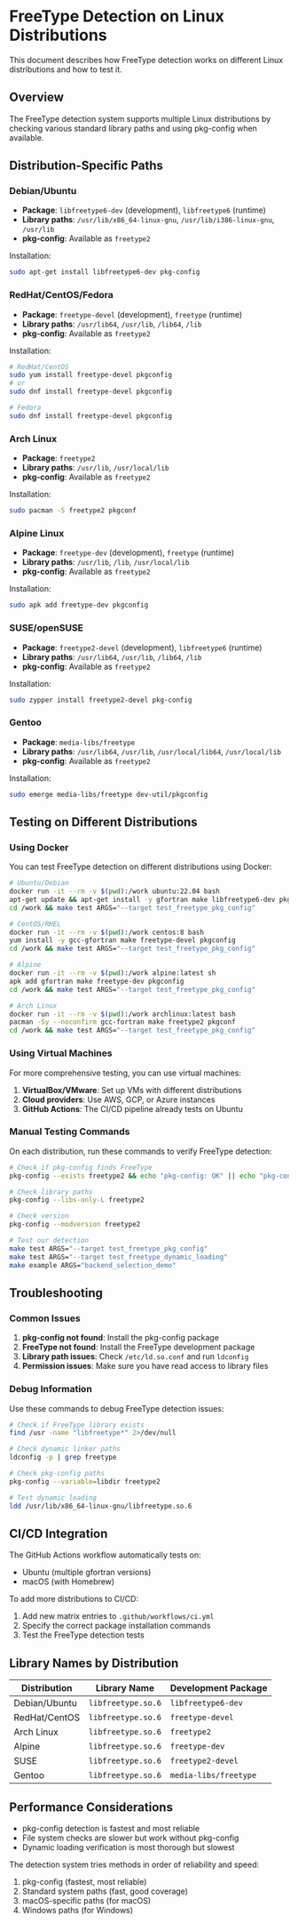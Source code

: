 # FreeType Detection on Linux Distributions

This document describes how FreeType detection works on different Linux distributions and how to test it.

## Overview

The FreeType detection system supports multiple Linux distributions by checking various standard library paths and using pkg-config when available.

## Distribution-Specific Paths

### Debian/Ubuntu
- **Package**: `libfreetype6-dev` (development), `libfreetype6` (runtime)
- **Library paths**: `/usr/lib/x86_64-linux-gnu`, `/usr/lib/i386-linux-gnu`, `/usr/lib`
- **pkg-config**: Available as `freetype2`

Installation:
```bash
sudo apt-get install libfreetype6-dev pkg-config
```

### RedHat/CentOS/Fedora
- **Package**: `freetype-devel` (development), `freetype` (runtime)
- **Library paths**: `/usr/lib64`, `/usr/lib`, `/lib64`, `/lib`
- **pkg-config**: Available as `freetype2`

Installation:
```bash
# RedHat/CentOS
sudo yum install freetype-devel pkgconfig
# or
sudo dnf install freetype-devel pkgconfig

# Fedora
sudo dnf install freetype-devel pkgconfig
```

### Arch Linux
- **Package**: `freetype2`
- **Library paths**: `/usr/lib`, `/usr/local/lib`
- **pkg-config**: Available as `freetype2`

Installation:
```bash
sudo pacman -S freetype2 pkgconf
```

### Alpine Linux
- **Package**: `freetype-dev` (development), `freetype` (runtime)
- **Library paths**: `/usr/lib`, `/lib`, `/usr/local/lib`
- **pkg-config**: Available as `freetype2`

Installation:
```bash
sudo apk add freetype-dev pkgconfig
```

### SUSE/openSUSE
- **Package**: `freetype2-devel` (development), `libfreetype6` (runtime)
- **Library paths**: `/usr/lib64`, `/usr/lib`, `/lib64`, `/lib`
- **pkg-config**: Available as `freetype2`

Installation:
```bash
sudo zypper install freetype2-devel pkg-config
```

### Gentoo
- **Package**: `media-libs/freetype`
- **Library paths**: `/usr/lib64`, `/usr/lib`, `/usr/local/lib64`, `/usr/local/lib`
- **pkg-config**: Available as `freetype2`

Installation:
```bash
sudo emerge media-libs/freetype dev-util/pkgconfig
```

## Testing on Different Distributions

### Using Docker

You can test FreeType detection on different distributions using Docker:

```bash
# Ubuntu/Debian
docker run -it --rm -v $(pwd):/work ubuntu:22.04 bash
apt-get update && apt-get install -y gfortran make libfreetype6-dev pkg-config
cd /work && make test ARGS="--target test_freetype_pkg_config"

# CentOS/RHEL
docker run -it --rm -v $(pwd):/work centos:8 bash
yum install -y gcc-gfortran make freetype-devel pkgconfig
cd /work && make test ARGS="--target test_freetype_pkg_config"

# Alpine
docker run -it --rm -v $(pwd):/work alpine:latest sh
apk add gfortran make freetype-dev pkgconfig
cd /work && make test ARGS="--target test_freetype_pkg_config"

# Arch Linux
docker run -it --rm -v $(pwd):/work archlinux:latest bash
pacman -Sy --noconfirm gcc-fortran make freetype2 pkgconf
cd /work && make test ARGS="--target test_freetype_pkg_config"
```

### Using Virtual Machines

For more comprehensive testing, you can use virtual machines:

1. **VirtualBox/VMware**: Set up VMs with different distributions
2. **Cloud providers**: Use AWS, GCP, or Azure instances
3. **GitHub Actions**: The CI/CD pipeline already tests on Ubuntu

### Manual Testing Commands

On each distribution, run these commands to verify FreeType detection:

```bash
# Check if pkg-config finds FreeType
pkg-config --exists freetype2 && echo "pkg-config: OK" || echo "pkg-config: FAILED"

# Check library paths
pkg-config --libs-only-L freetype2

# Check version
pkg-config --modversion freetype2

# Test our detection
make test ARGS="--target test_freetype_pkg_config"
make test ARGS="--target test_freetype_dynamic_loading"
make example ARGS="backend_selection_demo"
```

## Troubleshooting

### Common Issues

1. **pkg-config not found**: Install the pkg-config package
2. **FreeType not found**: Install the FreeType development package
3. **Library path issues**: Check `/etc/ld.so.conf` and run `ldconfig`
4. **Permission issues**: Make sure you have read access to library files

### Debug Information

Use these commands to debug FreeType detection issues:

```bash
# Check if FreeType library exists
find /usr -name "libfreetype*" 2>/dev/null

# Check dynamic linker paths
ldconfig -p | grep freetype

# Check pkg-config paths
pkg-config --variable=libdir freetype2

# Test dynamic loading
ldd /usr/lib/x86_64-linux-gnu/libfreetype.so.6
```

## CI/CD Integration

The GitHub Actions workflow automatically tests on:
- Ubuntu (multiple gfortran versions)
- macOS (with Homebrew)

To add more distributions to CI/CD:

1. Add new matrix entries to `.github/workflows/ci.yml`
2. Specify the correct package installation commands
3. Test the FreeType detection tests

## Library Names by Distribution

| Distribution | Library Name | Development Package |
|-------------|-------------|-------------------|
| Debian/Ubuntu | `libfreetype.so.6` | `libfreetype6-dev` |
| RedHat/CentOS | `libfreetype.so.6` | `freetype-devel` |
| Arch Linux | `libfreetype.so.6` | `freetype2` |
| Alpine | `libfreetype.so.6` | `freetype-dev` |
| SUSE | `libfreetype.so.6` | `freetype2-devel` |
| Gentoo | `libfreetype.so.6` | `media-libs/freetype` |

## Performance Considerations

- pkg-config detection is fastest and most reliable
- File system checks are slower but work without pkg-config
- Dynamic loading verification is most thorough but slowest

The detection system tries methods in order of reliability and speed:
1. pkg-config (fastest, most reliable)
2. Standard system paths (fast, good coverage)
3. macOS-specific paths (for macOS)
4. Windows paths (for Windows)